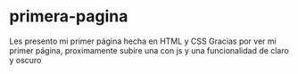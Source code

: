 # primera-pagina
Les presento mi primer página hecha en HTML y CSS
Gracias por ver mi primer página, proximamente subire una con js y una funcionalidad de claro y oscuro
